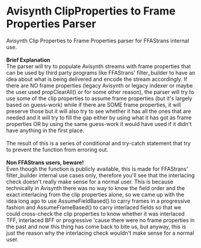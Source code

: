 # Avisynth ClipProperties to Frame Properties Parser
Avisynth Clip Properties to Frame Properties parser for FFAStrans internal use.
<br>
<br>
**Brief Explanation**
<br>
The parser will try to populate Avisynth streams with frame properties that can be used by third party programs like FFAStrans' filter_builder to have an idea about what is being delivered and encode the stream accordingly. If there are NO frame properties (legacy Avisynth or legacy indexer or maybe the user used propClearAll() or for some other reason), the parser will try to use some of the clip properties to assume frame properties (but it's largely based on guess-work) while if there are SOME frame properties, it will preserve those but it will also try to see whether it has all the ones that are needed and it will try to fill the gap either by using what it has got as frame properties OR by using the same guess-work it would have used if it didn't have anything in the first place.
<br>
<br>
The result of this is a series of conditional and try-catch statement that try to prevent the function from erroring out.
<br>
<br>
**Non FFAStrans users, beware!**
<br>
Even though the function is publicly available, this is made for FFAStrans' filter_builder internal use cases only, therefore you'll see that the interlacing check doesn't really make sense for a normal user. This is because technically in Avisynth there was no way to know the field order and the exact interlacing from the clip properties alone, so we came up with the idea long ago to use AssumeFieldBased() to carry frames in a progressive fashion and AssumeFrameBased() to carry interlaced fields so that we could cross-check the clip properties to know whether it was interlaced TFF, interlaced BFF or progressive 'cause there were no frame properties in the past and now this thing has come back to bite us, but anyway, this is just the reason why the interlacing check wouldn't make sense for a normal user.
